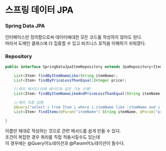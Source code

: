 # 스프링 데이터 JPA

### Spring Data JPA
인터페이스만 정의함으로써 데이터에대한 모든 코드를 작성하지 않아도 된다.  
따라서 도메인 클래스에 더 집중할 수 있고 비즈니스 로직을 이해하기 쉬워졌다.  

### Repository
```java
public interface SpringDataJpaItemRepository extends JpaRepository<Item, Long> {

    List<Item> findByItemNameLike(String itemName);
    List<Item> findByPriceLessThanEqual(Integer price);

    //쿼리 메서드(아래 메서드와 같은 기능 수행)
    List<Item> findByItemNameLikeAndPriceLessThanEqual(String itemName, Integer price);

    //쿼리 직접 실행
    @Query("select i from Item i where i.itemName like :itemName and i.price <= :price")
    List<Item> findItems(@Param("itemName") String itemName, @Param("price") Integer price);

}
```
이름만 제대로 작성하는 것으로 관련 메서드를 쉽게 만들 수 있다.  
조건이 복잡한 경우 쿼리를 직접 적용시킬수도 있는데  
이 경우에는 @Query어노테이션과 @Param어노테이션이 필수다.